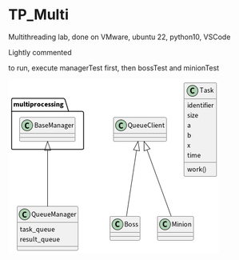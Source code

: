 # TP_Multi

Multithreading lab, done on VMware, ubuntu 22, python10, VSCode

Lightly commented


to run, execute managerTest first, then bossTest and minionTest

![graph of the architecture to be done](UML.png)
